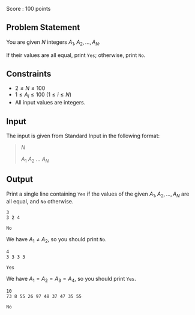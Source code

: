 Score : $100$ points

## Problem Statement

You are given $N$ integers $A _ 1,A _ 2,\ldots,A _ N$.

If their values are all equal, print `Yes`; otherwise, print `No`.

## Constraints

- $2\leq N\leq100$
- $1\leq A _ i\leq100\ (1\leq i\leq N)$
- All input values are integers.

## Input

The input is given from Standard Input in the following format:

> $N$
> 
> $A _ 1$ $A _ 2$ $\ldots$ $A _ N$

## Output

Print a single line containing `Yes` if the values of the given $A _ 1,A _ 2,\ldots,A _ N$ are all equal, and `No` otherwise.

```input1
3
3 2 4
```

```output1
No
```

We have $A _ 1\neq A _ 2$, so you should print `No`.

```input2
4
3 3 3 3
```

```output2
Yes
```

We have $A _ 1=A _ 2=A _ 3=A _ 4$, so you should print `Yes`.

```input3
10
73 8 55 26 97 48 37 47 35 55
```

```output3
No
```
